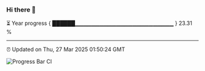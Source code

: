 ### Hi there 👋

⏳ Year progress { ██████▁▁▁▁▁▁▁▁▁▁▁▁▁▁▁▁▁▁▁▁▁▁▁▁ } 23.31 %

---

⏰ Updated on Thu, 27 Mar 2025 01:50:24 GMT

![Progress Bar CI](https://github.com/ZhaoGui/ZhaoGui/workflows/Progress%20Bar%20CI/badge.svg)
